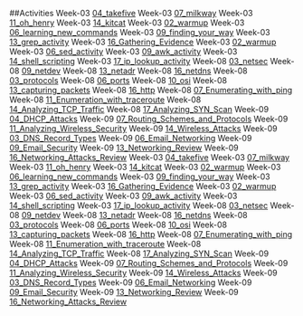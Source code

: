 ##Activities
Week-03  [04_takefive](./Week-03/1/Activities/04_takefive/solved/readme.md)
Week-03  [07_milkway](./Week-03/1/Activities/07_milkway/solved/readme.md)
Week-03  [11_oh_henry](./Week-03/1/Activities/11_oh_henry/solved/readme.md)
Week-03  [14_kitcat](./Week-03/1/Activities/14_kitcat/solved/readme.md)
Week-03  [02_warmup](./Week-03/2/Activities/02_warmup/solved/readme.md)
Week-03  [06_learning_new_commands](./Week-03/2/Activities/06_learning_new_commands/solved/readme.md)
Week-03  [09_finding_your_way](./Week-03/2/Activities/09_finding_your_way/solved/readme.md)
Week-03  [13_grep_activity](./Week-03/2/Activities/13_grep_activity/solved/readme.md)
Week-03  [16_Gathering_Evidence](./Week-03/2/Activities/16_Gathering_Evidence/solved/readme.md)
Week-03  [02_warmup](./Week-03/3/Activities/02_warmup/solved/readme.md)
Week-03  [06_sed_activity](./Week-03/3/Activities/06_sed_activity/solved/readme.md)
Week-03  [09_awk_activity](./Week-03/3/Activities/09_awk_activity/solved/readme.md)
Week-03  [14_shell_scripting](./Week-03/3/Activities/14_shell_scripting/solved/readme.md)
Week-03  [17_ip_lookup_activity](./Week-03/3/Activities/17_ip_lookup_activity/solved/readme.md)
Week-08  [03_netsec](./Week-08/1/Activities/03_netsec/solved/readme.md)
Week-08  [09_netdev](./Week-08/1/Activities/09_netdev/solved/readme.md)
Week-08  [13_netadr](./Week-08/1/Activities/13_netadr/solved/readme.md)
Week-08  [16_netdns](./Week-08/1/Activities/16_netdns/solved/readme.md)
Week-08  [03_protocols](./Week-08/2/Activities/03_protocols/solved/readme.md)
Week-08  [06_ports](./Week-08/2/Activities/06_ports/solved/readme.md)
Week-08  [10_osi](./Week-08/2/Activities/10_osi/solved/readme.md)
Week-08  [13_capturing_packets](./Week-08/2/Activities/13_capturing_packets/solved/readme.md)
Week-08  [16_http](./Week-08/2/Activities/16_http/solved/readme.md)
Week-08  [07_Enumerating_with_ping](./Week-08/3/Activities/07_Enumerating_with_ping/solved/ReadMe.md)
Week-08  [11_Enumeration_with_traceroute](./Week-08/3/Activities/11_Enumeration_with_traceroute/solved/ReadMe.md)
Week-08  [14_Analyzing_TCP_Traffic](./Week-08/3/Activities/14_Analyzing_TCP_Traffic/solved/ReadMe.md)
Week-08  [17_Analyzing_SYN_Scan](./Week-08/3/Activities/17_Analyzing_SYN_Scan/solved/ReadMe.md)
Week-09  [04_DHCP_Attacks](./Week-09/1/Activities/04_DHCP_Attacks/solved/readme.md)
Week-09  [07_Routing_Schemes_and_Protocols](./Week-09/1/Activities/07_Routing_Schemes_and_Protocols/solved/readme.md)
Week-09  [11_Analyzing_Wireless_Security](./Week-09/1/Activities/11_Analyzing_Wireless_Security/solved/readme.md)
Week-09  [14_Wireless_Attacks](./Week-09/1/Activities/14_Wireless_Attacks/solved/readme.md)
Week-09  [03_DNS_Record_Types](./Week-09/2/Activities/03_DNS_Record_Types/solved/readme.md)
Week-09  [06_Email_Networking](./Week-09/2/Activities/06_Email_Networking/solved/readme.md)
Week-09  [09_Email_Security](./Week-09/2/Activities/09_Email_Security/solved/readme.md)
Week-09  [13_Networking_Review](./Week-09/2/Activities/13_Networking_Review/solved/readme.md)
Week-09  [16_Networking_Attacks_Review](./Week-09/2/Activities/16_Networking_Attacks_Review/solved/readme.md)
Week-03  [04_takefive](./Week-03/1/Activities/04_takefive/solved/readme.md)
Week-03  [07_milkway](./Week-03/1/Activities/07_milkway/solved/readme.md)
Week-03  [11_oh_henry](./Week-03/1/Activities/11_oh_henry/solved/readme.md)
Week-03  [14_kitcat](./Week-03/1/Activities/14_kitcat/solved/readme.md)
Week-03  [02_warmup](./Week-03/2/Activities/02_warmup/solved/readme.md)
Week-03  [06_learning_new_commands](./Week-03/2/Activities/06_learning_new_commands/solved/readme.md)
Week-03  [09_finding_your_way](./Week-03/2/Activities/09_finding_your_way/solved/readme.md)
Week-03  [13_grep_activity](./Week-03/2/Activities/13_grep_activity/solved/readme.md)
Week-03  [16_Gathering_Evidence](./Week-03/2/Activities/16_Gathering_Evidence/solved/readme.md)
Week-03  [02_warmup](./Week-03/3/Activities/02_warmup/solved/readme.md)
Week-03  [06_sed_activity](./Week-03/3/Activities/06_sed_activity/solved/readme.md)
Week-03  [09_awk_activity](./Week-03/3/Activities/09_awk_activity/solved/readme.md)
Week-03  [14_shell_scripting](./Week-03/3/Activities/14_shell_scripting/solved/readme.md)
Week-03  [17_ip_lookup_activity](./Week-03/3/Activities/17_ip_lookup_activity/solved/readme.md)
Week-08  [03_netsec](./Week-08/1/Activities/03_netsec/solved/readme.md)
Week-08  [09_netdev](./Week-08/1/Activities/09_netdev/solved/readme.md)
Week-08  [13_netadr](./Week-08/1/Activities/13_netadr/solved/readme.md)
Week-08  [16_netdns](./Week-08/1/Activities/16_netdns/solved/readme.md)
Week-08  [03_protocols](./Week-08/2/Activities/03_protocols/solved/readme.md)
Week-08  [06_ports](./Week-08/2/Activities/06_ports/solved/readme.md)
Week-08  [10_osi](./Week-08/2/Activities/10_osi/solved/readme.md)
Week-08  [13_capturing_packets](./Week-08/2/Activities/13_capturing_packets/solved/readme.md)
Week-08  [16_http](./Week-08/2/Activities/16_http/solved/readme.md)
Week-08  [07_Enumerating_with_ping](./Week-08/3/Activities/07_Enumerating_with_ping/solved/ReadMe.md)
Week-08  [11_Enumeration_with_traceroute](./Week-08/3/Activities/11_Enumeration_with_traceroute/solved/ReadMe.md)
Week-08  [14_Analyzing_TCP_Traffic](./Week-08/3/Activities/14_Analyzing_TCP_Traffic/solved/ReadMe.md)
Week-08  [17_Analyzing_SYN_Scan](./Week-08/3/Activities/17_Analyzing_SYN_Scan/solved/ReadMe.md)
Week-09  [04_DHCP_Attacks](./Week-09/1/Activities/04_DHCP_Attacks/solved/readme.md)
Week-09  [07_Routing_Schemes_and_Protocols](./Week-09/1/Activities/07_Routing_Schemes_and_Protocols/solved/readme.md)
Week-09  [11_Analyzing_Wireless_Security](./Week-09/1/Activities/11_Analyzing_Wireless_Security/solved/readme.md)
Week-09  [14_Wireless_Attacks](./Week-09/1/Activities/14_Wireless_Attacks/solved/readme.md)
Week-09  [03_DNS_Record_Types](./Week-09/2/Activities/03_DNS_Record_Types/solved/readme.md)
Week-09  [06_Email_Networking](./Week-09/2/Activities/06_Email_Networking/solved/readme.md)
Week-09  [09_Email_Security](./Week-09/2/Activities/09_Email_Security/solved/readme.md)
Week-09  [13_Networking_Review](./Week-09/2/Activities/13_Networking_Review/solved/readme.md)
Week-09  [16_Networking_Attacks_Review](./Week-09/2/Activities/16_Networking_Attacks_Review/solved/readme.md)

